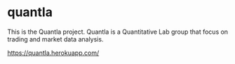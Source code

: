# quantla
This is the Quantla project. Quantla is a Quantitative Lab group that focus on trading and market data analysis.

https://quantla.herokuapp.com/